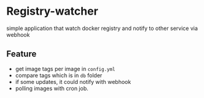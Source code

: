 # Registry-watcher

simple application that watch docker registry and notify to other service via webhook

## Feature

- get image tags per image in `config.yml`
- compare tags which is in `db` folder
- if some updates, it could notify with webhook
- polling images with cron job.